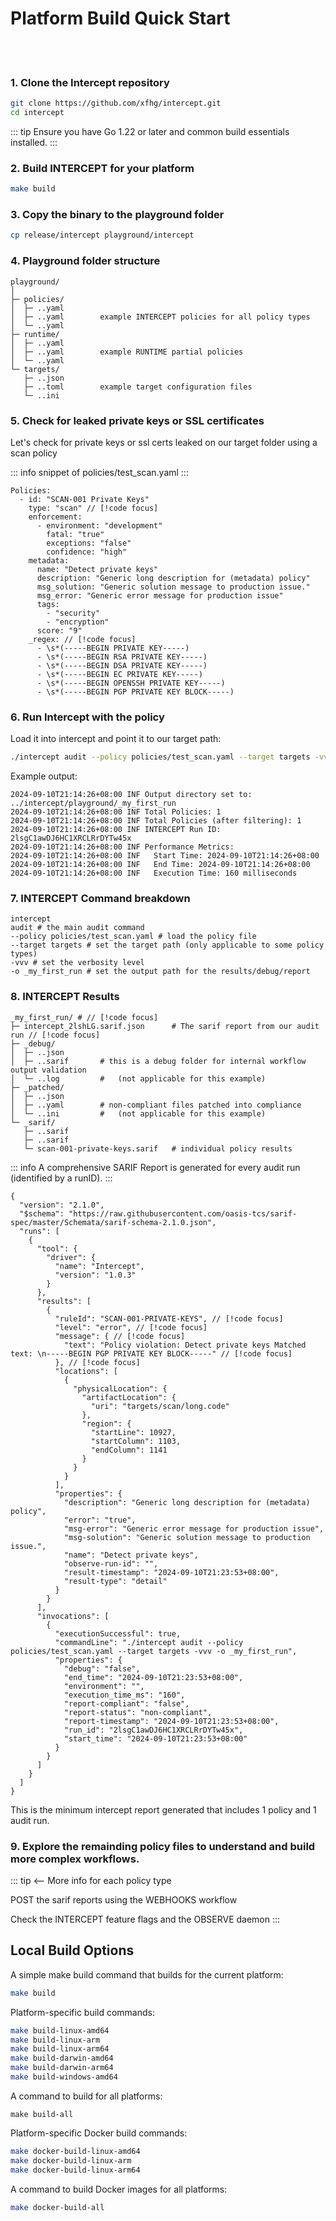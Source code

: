 # Platform Build Quick Start

<br><br>

### 1. Clone the Intercept repository

```sh
git clone https://github.com/xfhg/intercept.git
cd intercept
```

::: tip
Ensure you have Go 1.22 or later and common build essentials installed.
:::

### 2. Build **INTERCEPT**  for your platform

```sh
make build
```

### 3. Copy the binary to the playground folder

```sh
cp release/intercept playground/intercept
```

### 4. Playground folder structure

```sh{3,11}
playground/
│
├─ policies/
│  ├─ ..yaml
│  ├─ ..yaml        example INTERCEPT policies for all policy types
│  └─ ..yaml
├─ runtime/
│  ├─ ..yaml
│  ├─ ..yaml        example RUNTIME partial policies 
│  └─ ..yaml
└─ targets/
   ├─ ..json
   ├─ ..toml        example target configuration files
   └─ ..ini
```

### 5. Check for leaked private keys or SSL certificates

Let's check for private keys or ssl certs leaked on our target folder using a scan policy 

::: info
snippet of policies/test_scan.yaml
:::

```yaml{3,18}
Policies:
  - id: "SCAN-001 Private Keys"
    type: "scan" // [!code focus]
    enforcement:
      - environment: "development"
        fatal: "true"
        exceptions: "false"
        confidence: "high"
    metadata:
      name: "Detect private keys"
      description: "Generic long description for (metadata) policy"
      msg_solution: "Generic solution message to production issue."
      msg_error: "Generic error message for production issue"
      tags:
        - "security"
        - "encryption"
      score: "9"
    _regex: // [!code focus]
      - \s*(-----BEGIN PRIVATE KEY-----)
      - \s*(-----BEGIN RSA PRIVATE KEY-----)
      - \s*(-----BEGIN DSA PRIVATE KEY-----)
      - \s*(-----BEGIN EC PRIVATE KEY-----)
      - \s*(-----BEGIN OPENSSH PRIVATE KEY-----)
      - \s*(-----BEGIN PGP PRIVATE KEY BLOCK-----)
```

### 6. Run Intercept with the policy

Load it into intercept and point it to our target path:

```sh 
./intercept audit --policy policies/test_scan.yaml --target targets -vvv -o _my_first_run
```

Example output:

```log{4}
2024-09-10T21:14:26+08:00 INF Output directory set to: ../intercept/playground/_my_first_run
2024-09-10T21:14:26+08:00 INF Total Policies: 1
2024-09-10T21:14:26+08:00 INF Total Policies (after filtering): 1
2024-09-10T21:14:26+08:00 INF INTERCEPT Run ID: 2lsgC1awDJ6HC1XRCLRrDYTw45x
2024-09-10T21:14:26+08:00 INF Performance Metrics:
2024-09-10T21:14:26+08:00 INF   Start Time: 2024-09-10T21:14:26+08:00
2024-09-10T21:14:26+08:00 INF   End Time: 2024-09-10T21:14:26+08:00
2024-09-10T21:14:26+08:00 INF   Execution Time: 160 milliseconds
```

### 7. INTERCEPT Command breakdown

```yml{2}
intercept 
audit # the main audit command 
--policy policies/test_scan.yaml # load the policy file
--target targets # set the target path (only applicable to some policy types)
-vvv # set the verbosity level
-o _my_first_run # set the output path for the results/debug/report
```

### 8. INTERCEPT Results

```sh{2}
_my_first_run/ # // [!code focus]
├─ intercept_2lshLG.sarif.json      # The sarif report from our audit run // [!code focus]
├─ _debug/
│  ├─ ..json
│  ├─ ..sarif       # this is a debug folder for internal workflow output validation
│  └─ ..log         #   (not applicable for this example)
├─ _patched/
│  ├─ ..json
│  ├─ ..yaml        # non-compliant files patched into compliance 
│  └─ ..ini         #   (not applicable for this example)
└─ _sarif/
   ├─ ..sarif
   ├─ ..sarif        
   └─ scan-001-private-keys.sarif   # individual policy results
```

::: info
A comprehensive SARIF Report is generated for every audit run (identified by a runID).
:::

```json{15,17,23,26-28,57}
{
  "version": "2.1.0",
  "$schema": "https://raw.githubusercontent.com/oasis-tcs/sarif-spec/master/Schemata/sarif-schema-2.1.0.json",
  "runs": [
    {
      "tool": {
        "driver": {
          "name": "Intercept",
          "version": "1.0.3"
        }
      },
      "results": [
        {
          "ruleId": "SCAN-001-PRIVATE-KEYS", // [!code focus]
          "level": "error", // [!code focus]
          "message": { // [!code focus]
            "text": "Policy violation: Detect private keys Matched text: \n-----BEGIN PGP PRIVATE KEY BLOCK-----" // [!code focus]
          }, // [!code focus]
          "locations": [
            {
              "physicalLocation": {
                "artifactLocation": {
                  "uri": "targets/scan/long.code"
                },
                "region": {
                  "startLine": 10927,
                  "startColumn": 1103,
                  "endColumn": 1141
                }
              }
            }
          ],
          "properties": {
            "description": "Generic long description for (metadata) policy",
            "error": "true",
            "msg-error": "Generic error message for production issue",
            "msg-solution": "Generic solution message to production issue.",
            "name": "Detect private keys",
            "observe-run-id": "",
            "result-timestamp": "2024-09-10T21:23:53+08:00",
            "result-type": "detail"
          }
        }
      ],
      "invocations": [
        {
          "executionSuccessful": true,
          "commandLine": "./intercept audit --policy policies/test_scan.yaml --target targets -vvv -o _my_first_run",
          "properties": {
            "debug": "false",
            "end_time": "2024-09-10T21:23:53+08:00",
            "environment": "",
            "execution_time_ms": "160",
            "report-compliant": "false",
            "report-status": "non-compliant",
            "report-timestamp": "2024-09-10T21:23:53+08:00",
            "run_id": "2lsgC1awDJ6HC1XRCLRrDYTw45x",
            "start_time": "2024-09-10T21:23:53+08:00"
          }
        }
      ]
    }
  ]
}
```

This is the minimum intercept report generated that includes 1 policy and 1 audit run.

### 9. Explore the remainding policy files to understand and build more complex workflows.

::: tip
<-- More info for each policy type

POST the sarif reports using the WEBHOOKS workflow

Check the INTERCEPT feature flags and the OBSERVE daemon
:::

## Local Build Options


A simple make build command that builds for the current platform:
```sh
make build
```

Platform-specific build commands:
```sh
make build-linux-amd64
make build-linux-arm
make build-linux-arm64
make build-darwin-amd64
make build-darwin-arm64
make build-windows-amd64
```


A command to build for all platforms:
```shell
make build-all
```


Platform-specific Docker build commands:
```sh
make docker-build-linux-amd64
make docker-build-linux-arm
make docker-build-linux-arm64
```

A command to build Docker images for all platforms:
```sh
make docker-build-all
```
